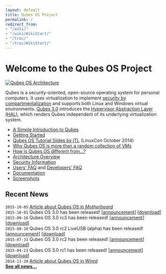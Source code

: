 ```yaml
---
layout: default
title: Qubes OS Project
permalink: /
redirect_from:
- "/wiki/"
- "/wiki/WikiStart/"
- "/trac/"
- "/trac/WikiStart/"
---
```


Welcome to the Qubes OS Project
===============================

[![Qubes OS Architecture](/attachment/wiki/QubesArchitecture/qubes-arch-diagram-1.png)](/en/doc/qubes-architecture/)

Qubes is a security-oriented, open-source operating system for personal computers. It uses virtualization to implement [security by compartmentalization](/en/intro/) and supports both Linux and Windows virtual environments. [Qubes 3.0](http://blog.invisiblethings.org/2015/10/01/qubes-30.html) introduces the [Hypervisor Abstraction Layer (HAL)](http://blog.invisiblethings.org/2013/03/21/introducing-qubes-odyssey-framework.html), which renders Qubes independent of its underlying virtualization system.

-   [A Simple Introduction to Qubes](/en/intro/)
-   [Getting Started](/en/doc/getting-started/)
-   [Qubes OS Tutorial Slides by ITL](http://www.invisiblethingslab.com/resources/2014/LinuxCon_2014_Qubes_Tutorial.pdf) (LinuxCon October 2014)
-   [Why Qubes OS is more than a random collection of VMs](http://www.invisiblethingslab.com/resources/2014/Software_compartmentalization_vs_physical_separation.pdf)
-   [How is Qubes OS different from...?](http://blog.invisiblethings.org/2012/09/12/how-is-qubes-os-different-from.html)
-   [Architecture Overview](/en/doc/qubes-architecture/)
-   [Security Information](/en/security/)
-   [Users' FAQ](/en/doc/user-faq/) and [Developers' FAQ](/en/doc/devel-faq/)
-   [Documentation](/en/doc/)
-   [Screenshots](/screenshots/)


Recent News
-----------
`2015-10-05` [Article about Qubes OS in *Motherboard*](http://motherboard.vice.com/read/finally-a-reasonably-secure-operating-system-qubes-r3)  
`2015-10-01` Qubes OS 3.0 has been released!
  [[announcement](http://blog.invisiblethings.org/2015/10/01/qubes-30.html)]
  [[download](https://www.qubes-os.org/downloads/)]  
`2015-09-16` Qubes OS 3.0 rc3 has been released!
  [[announcement](https://groups.google.com/d/msg/qubes-users/v-eTHh3JLo0/AlaBthwhLQAJ)]
  [[download](https://www.qubes-os.org/downloads/)]  
`2015-08-10` Qubes OS 3.0 rc2 LiveUSB (alpha) has been released!
  [[announcement](https://groups.google.com/d/msg/qubes-users/IQdCEpkooto/iyMh3LuzCAAJ)]
  [[download](https://www.qubes-os.org/downloads/)]  
`2015-07-31` Qubes OS 3.0 rc2 has been released!
  [[announcement](https://groups.google.com/d/msg/qubes-users/jw9CdQepMPE/95HQDF6QBwAJ)]
  [[download](https://www.qubes-os.org/downloads/)]  
`2015-04-23` Qubes OS 3.0 rc1 has been released!
  [[announcement](http://blog.invisiblethings.org/2015/04/23/qubes-30rc1-and-roadmap.html)]
  [[download](https://www.qubes-os.org/downloads/)]  
`2014-11-20` [Article about Qubes OS in *Wired*](http://www.wired.com/2014/11/protection-from-hackers/)  
[**See all news...**](/en/news/)

